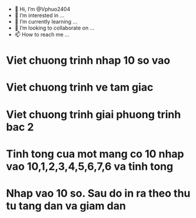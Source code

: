 - 👋 Hi, I’m @Vphuo2404
- 👀 I’m interested in ...
- 🌱 I’m currently learning ...
- 💞️ I’m looking to collaborate on ...
- 📫 How to reach me ...

<!---
Vphuo2404/Vphuo2404 is a ✨ special ✨ repository because its `README.md` (this file) appears on your GitHub profile.
You can click the Preview link to take a look at your changes.
--->
# Viet chuong trinh nhap 10 so vao
# Viet chuong trinh ve tam giac
# Viet chuong trinh giai phuong trinh bac 2
# Tinh tong cua mot mang co 10 nhap vao 10,1,2,3,4,5,6,7,6 va tinh tong
# Nhap vao 10 so. Sau do in ra theo thu tu tang dan va giam dan
